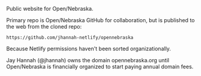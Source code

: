 Public website for Open/Nebraska.

Primary repo is Open/Nebraska GitHub for collaboration, but is published to the web from the cloned repo:

    https://github.com/jhannah-netlify/opennebraska

Because Netlify permissions haven't been sorted organizationally.

Jay Hannah (@jhannah) owns the domain opennebraska.org until Open/Nebraska is financially organized to start paying annual domain fees.
